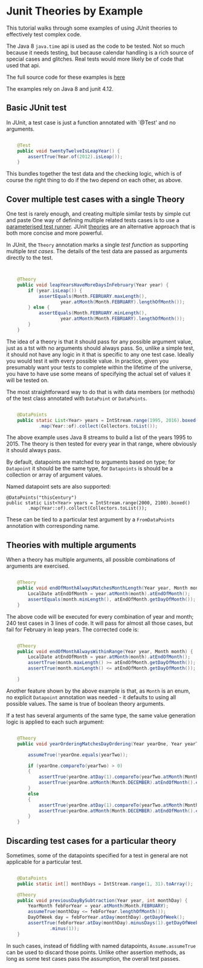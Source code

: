 # Junit Theories by Example

This tutorial walks through some examples of using JUnit theories to effectively test complex code.

The Java 8 `java.time` api is used as the code to be tested. Not so much because it needs testing,
but because calendar handling is a rich source of special cases and glitches. Real tests would more likely be of code that used that api.

The full source code for these examples is [here](../src/test/java/com/github/radm/theories/test/ExampleTest.java)

The examples rely on Java 8 and junit 4.12.

## Basic JUnit test

In JUnit, a test case is just a function annotated with `@Test' and no arguments.

```java

	@Test
	public void twentyTwelveIsLeapYear() {
		assertTrue(Year.of(2012).isLeap());
	}
```

This bundles together the test data and the checking logic, which is of
course the right thing to do if the two depend on each other, as above.

## Cover multiple test cases with a single Theory

One test is rarely enough, and creating multiple similar tests by simple cut and paste
One way of defining multiple related tests cases is to use a
[parameterised test runner](https://github.com/junit-team/junit/wiki/Parameterized-tests).
JUnit [theories](https://github.com/junit-team/junit/wiki/Theories) are an alternative approach that is both more concise and more powerful.

In JUnit, the `Theory` annotation marks a single _test function_ as supporting multiple
_test cases_. The details of the test data are passed as arguments directly to the test.

```java


	@Theory
	public void leapYearsHaveMoreDaysInFebruary(Year year) {
		if (year.isLeap()) {
			assertEquals(Month.FEBRUARY.maxLength(),
					year.atMonth(Month.FEBRUARY).lengthOfMonth());
		} else {
			assertEquals(Month.FEBRUARY.minLength(),
					year.atMonth(Month.FEBRUARY).lengthOfMonth());
		}
	}
```
The idea of a theory is that it should pass for any possible argument value, just as a tst with no arguments should always pass.
So, unlike a simple test, it should not have any logic in it that is specific to any one test case.
Ideally you would test it with every possible value. In practice, given you presumably want your tests to complete
within the lifetime of the universe, you have to have use some means of specifying the actual set of values it will be tested on.

The most straightforward way to do that is with data members (or methods) of
the test class annotated with `DataPoint` or `DataPoints`.

```java

	@DataPoints
	public static List<Year> years = IntStream.range(1995, 2016).boxed()
			.map(Year::of).collect(Collectors.toList());
```

The above example uses Java 8 streams to build a list of the years 1995 to 2015. The theory is then tested for every year in that range, where obviously it should always pass.

By default, datapoints are matched to arguments based on type; for `Datapoint` it should be the same type, for `Datapoints` is should be a collection or array of argument values.

Named datapoint sets are also supported:

	@DataPoints("thisCentury")
	public static List<Year> years = IntStream.range(2000, 2100).boxed()
			.map(Year::of).collect(Collectors.toList());

These can be tied to a particular test argument by a `FromDataPoints` annotation with corresponding name.


## Theories with multiple arguments

When a theory has multiple arguments, all possible combinations of arguments are exercised.

```java

	@Theory
	public void endOfMonthAlwaysMatchesMonthLength(Year year, Month month) {
		LocalDate atEndOfMonth = year.atMonth(month).atEndOfMonth();
		assertEquals(month.minLength(), atEndOfMonth.getDayOfMonth());
	}
```

The above code will be executed for every combination of year and month; 240 test cases in 3 lines of code.
It will pass for almost all those cases, but fail for February in leap years. The corrected code is:

```java

	@Theory
	public void endOfMonthAlwaysWithinRange(Year year, Month month) {
		LocalDate atEndOfMonth = year.atMonth(month).atEndOfMonth();
		assertTrue(month.maxLength() >= atEndOfMonth.getDayOfMonth());
		assertTrue(month.minLength() <= atEndOfMonth.getDayOfMonth());

	}
```

Another feature shown by the above example is that, as `Month` is an enum, no
explicit `Datapoint` annotation was needed - it defaults to using all possible values.
The same is true of boolean theory arguments.

If a test has several arguments of the same type, the same value generation logic is applied to each such argument:

```java

	@Theory
	public void yearOrderingMatchesDayOrdering(Year yearOne, Year yearTwo) {

		assumeTrue(!yearOne.equals(yearTwo));

		if (yearOne.compareTo(yearTwo) > 0)
		{
			assertTrue(yearOne.atDay(1).compareTo(yearTwo.atMonth(Month.DECEMBER).atEndOfMonth()) > 0);
			assertTrue(yearOne.atMonth(Month.DECEMBER).atEndOfMonth().compareTo(yearTwo.atDay(1)) > 0);
		}
		else
		{
			assertTrue(yearOne.atDay(1).compareTo(yearTwo.atMonth(Month.DECEMBER).atEndOfMonth()) < 0);
			assertTrue(yearOne.atMonth(Month.DECEMBER).atEndOfMonth().compareTo(yearTwo.atDay(1)) < 0);
		}
	}
```

## Discarding test cases for a particular theory

Sometimes, some of the datapoints specified for a test in general are not applicable for a particular test.

``` java

	@DataPoints
	public static int[] monthDays = IntStream.range(1, 31).toArray();

	@Theory
	public void previousDayBySubtraction(Year year, int monthDay) {
		YearMonth febForYear = year.atMonth(Month.FEBRUARY);
		assumeTrue(monthDay <= febForYear.lengthOfMonth());
		DayOfWeek day = febForYear.atDay(monthDay).getDayOfWeek();
		assertTrue(febForYear.atDay(monthDay).minusDays(1).getDayOfWeek() == day
				.minus(1));
	}

```

In such cases, instead of fiddling with named datapoints, `Assume.assumeTrue` can be used to discard those points.
Unlike other assertion methods, as long as some test cases pass the assumption, the overall test passes.

